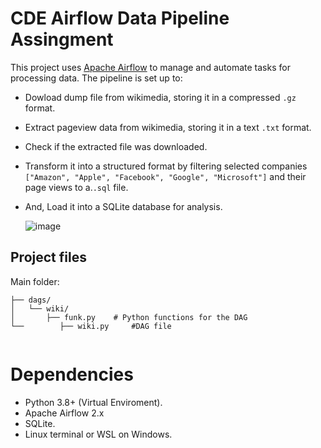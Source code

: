 # CDE Airflow Data Pipeline Assingment

This project uses [Apache Airflow](https://airflow.apache.org/) to manage and automate tasks for processing data. The pipeline is set up to:
- Dowload dump file from wikimedia, storing it in a compressed `.gz` format.
- Extract pageview data from wikimedia, storing it in a text `.txt` format.
- Check if the extracted file was downloaded.
- Transform it into a structured format by filtering selected companies `["Amazon", "Apple", "Facebook", "Google", "Microsoft"]` and their page views to a.`.sql` file.
- And, Load it into a SQLite database for analysis.

  ![image](https://github.com/user-attachments/assets/0c29c98e-cfd2-4bc4-ae33-66ff8be644b1)


## Project files
Main folder:
```plaintext
├── dags/
│   └── wiki/
│       ├── funk.py    # Python functions for the DAG
└──        ├── wiki.py     #DAG file
             
```

# Dependencies
- Python 3.8+ (Virtual Enviroment).
- Apache Airflow 2.x
- SQLite.
- Linux terminal or WSL on Windows.
